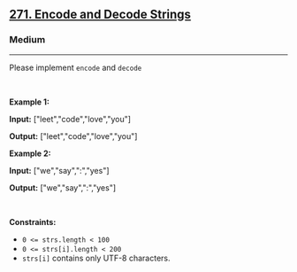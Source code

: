 <h2><a href="https://leetcode.com/problems/encode-and-decode-strings">271. Encode and Decode Strings</a></h2><h3>Medium</h3><hr><p>Please implement <code>encode</code> and <code>decode</code> </p>

<p>&nbsp;</p>
<p><strong class="example">Example 1:</strong></p>

<div class="example-block">
<p><strong>Input:</strong> <span class="example-io"> [&quot;leet&quot;,&quot;code&quot;,&quot;love&quot;,&quot;you&quot;]</span></p>

<p><strong>Output:</strong> <span class="example-io">[&quot;leet&quot;,&quot;code&quot;,&quot;love&quot;,&quot;you&quot;]</span></p>
</div>


<p><strong class="example">Example 2:</strong></p>

<div class="example-block">
<p><strong>Input:</strong> <span class="example-io"> [&quot;we&quot;,&quot;say&quot;,&quot;:&quot;,&quot;yes&quot;]</span></p>

<p><strong>Output:</strong> <span class="example-io"> [&quot;we&quot;,&quot;say&quot;,&quot;:&quot;,&quot;yes&quot;]</span></p>
</div>

<p>&nbsp;</p>
<p><strong>Constraints:</strong></p>

<ul>
	<li><code>0 &lt;= strs.length &lt; 100</sup></code></li>
	<li><code>0 &lt;= strs[i].length &lt; 200</code></li>
	<li><code>strs[i]</code> contains only UTF-8 characters.</li>
</ul>
